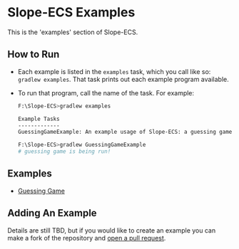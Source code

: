 # Slope-ECS Examples
This is the 'examples' section of Slope-ECS. 

## How to Run
- Each example is listed in the `examples` task, which you call like so: `gradlew examples`.
  That task prints out each example program available. 
  
- To run that program, call the name of the task. For example:
    ```bash
    F:\Slope-ECS>gradlew examples
    
    Example Tasks
    -------------
    GuessingGameExample: An example usage of Slope-ECS: a guessing game.
    
    F:\Slope-ECS>gradlew GuessingGameExample
    # guessing game is being run!
    ```
  
## Examples
- [Guessing Game][Guessing Game Package]

## Adding An Example
Details are still TBD, but if you would like to create an example you can make a fork of the repository
and [open a pull request][Pull Request].


[Guessing Game Package]: java/examples/guessinggame "Slope-ECS: Guessing Game Example"

[Pull Request]: https://github.com/lucasstarsz/Slope-ECS/compare "Slope-ECS: Create Pull Request"
